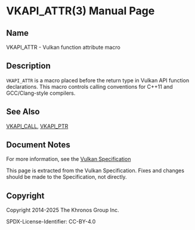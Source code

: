 # VKAPI\_ATTR(3) Manual Page

## Name

VKAPI\_ATTR - Vulkan function attribute macro



## [](#_description)Description

`VKAPI_ATTR` is a macro placed before the return type in Vulkan API function declarations. This macro controls calling conventions for C++11 and GCC/Clang-style compilers.

## [](#_see_also)See Also

[VKAPI\_CALL](https://registry.khronos.org/vulkan/specs/latest/man/html/VKAPI_CALL.html), [VKAPI\_PTR](https://registry.khronos.org/vulkan/specs/latest/man/html/VKAPI_PTR.html)

## [](#_document_notes)Document Notes

For more information, see the [Vulkan Specification](https://registry.khronos.org/vulkan/specs/latest/html/vkspec.html#boilerplate-platform-specific-calling-conventions)

This page is extracted from the Vulkan Specification. Fixes and changes should be made to the Specification, not directly.

## [](#_copyright)Copyright

Copyright 2014-2025 The Khronos Group Inc.

SPDX-License-Identifier: CC-BY-4.0